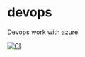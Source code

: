 # devops
Devops work with azure



[![CI](https://github.com/lorenzomad/devops/actions/workflows/main.yml/badge.svg)](https://github.com/lorenzomad/devops/actions/workflows/main.yml)
